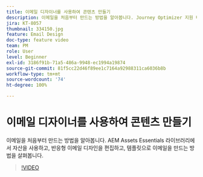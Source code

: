 ```yaml
---
title: 이메일 디자이너를 사용하여 콘텐츠 만들기
description: 이메일을 처음부터 만드는 방법을 알아봅니다. Journey Optimizer 지원 비디오를 통해 AEM Assets Essentials 라이브러리에서 에셋을 사용하고, 반응형 이메일 디자인을 편집하고, 템플릿에서 이메일을 작성하는 방법에 대해 이해합니다.
jira: KT-8057
thumbnail: 334150.jpg
feature: Email Design
doc-type: feature video
team: PM
role: User
level: Beginner
exl-id: 3186f91b-71a5-486a-9948-ec1994a19874
source-git-commit: 81f5cc22d46f89ee1c7164a92988311ca6036b8b
workflow-type: tm+mt
source-wordcount: '74'
ht-degree: 100%

---
```


# 이메일 디자이너를 사용하여 콘텐츠 만들기

이메일을 처음부터 만드는 방법을 알아봅니다. AEM Assets Essentials 라이브러리에서 자산을 사용하고, 반응형 이메일 디자인을 편집하고, 템플릿으로 이메일을 만드는 방법을 살펴봅니다.

>[!VIDEO](https://video.tv.adobe.com/v/334150?quality=12&learn=on)

